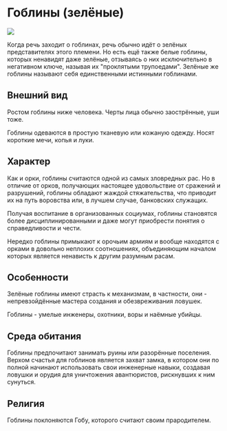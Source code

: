 # Гоблины (зелёные)

![](https://images-wixmp-ed30a86b8c4ca887773594c2.wixmp.com/intermediary/f/3f03e96e-af27-444e-835c-3a1de2b5abee/dbwk7nn-a0f82133-0930-4b84-957a-9e8b3a9fd1e5.jpg/v1/fill/w_1024,h_624,q_70,strp/goblin_by_annahelme_dbwk7nn-fullview.jpg)

Когда речь заходит о гоблинах, речь обычно идёт о зелёных представителях этого племени. Но есть ещё также белые гоблины, которых  ненавидят даже зелёные, отзываясь о них исключительно в негативном ключе, называя их "проклятыми трупоедами". Зелёные же гоблины называют себя единственными истинными гоблинами.

## Внешний вид

Ростом гоблины ниже человека. Черты лица обычно заострённые, уши тоже.

Гоблины одеваются в простую тканевую или кожаную одежду. Носят короткие мечи, копья и луки.

## Характер

Как и орки, гоблины считаются одной из самых зловредных рас. Но в отличие от орков, получающих настоящее удовольствие от сражений и разрушений, гоблины обладают жаждой стяжательства, что приводит их на путь воровства или, в лучшем случае, банковских служащих.

Получая воспитание в организованных социумах, гоблины становятся более дисциплинированными и даже могут приобрести понятия о справедливости и чести.

Нередко гоблины примыкают к орочьим армиям и вообще находятся с орками в довольно неплохих соотношениях, объединяющим началом которых является ненависть к другим разумным расам.

## Особенности

Зелёные гоблины имеют страсть к механизмам, в частности, они - непревзойдённые мастера создания и обезвреживания ловушек.

Гоблины - умелые инженеры, охотники, воры и наёмные убийцы.

## Среда обитания

Гоблины предпочитают занимать руины или разорённые поселения. Верхом счастья для гоблинов является захват замка, в котором они по полной начинают использовать свои инженерные навыки, создавая ловушки и орудия для уничтожения авантюристов, рискнувших к ним сунуться.

## Религия

Гоблины поклоняются Гобу, которого считают своим прародителем.
